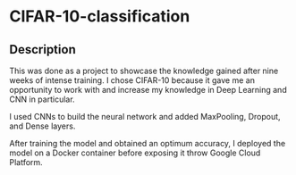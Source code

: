 # CIFAR-10-classification

## Description
This was done as a project to showcase the knowledge gained after nine weeks of intense training. I chose CIFAR-10 because it gave me an opportunity to work with and increase my knowledge in Deep Learning and CNN in particular.

I used CNNs to build the neural network and added MaxPooling, Dropout, and Dense layers. 

After training the model and obtained an optimum accuracy, I deployed the model on a Docker container before exposing it throw Google Cloud Platform.
